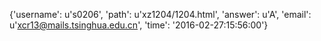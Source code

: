 {'username': u's0206', 'path': u'xz1204/1204.html', 'answer': u'A', 'email': u'xcr13@mails.tsinghua.edu.cn', 'time': '2016-02-27:15:56:00'}